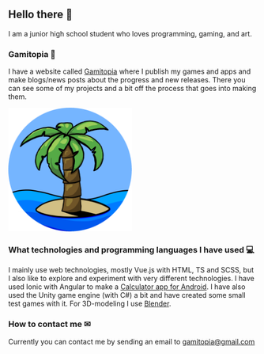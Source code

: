 ## Hello there 👋
I am a junior high school student who loves programming, gaming, and art.  

### Gamitopia 🌴

I have a website called [Gamitopia](https://gamitopia.herokuapp.com) where I publish my games and apps and make blogs/news posts about the progress and new releases. There you can see some of my projects and a bit off the process that goes into making them.

<img src="https://github.com/Jondolf/Gamitopia/blob/master/src/assets/images/gamitopia_logo_circle.png" width="250" height="250"/>

### What technologies and programming languages I have used 💻

I mainly use web technologies, mostly Vue.js with HTML, TS and SCSS, but I also like to explore and experiment with very different technologies. I have used Ionic with Angular to make a [Calculator app for Android](https://github.com/Jondolf/Calculator). I have also used the Unity game engine (with C#) a bit and have created some small test games with it. For 3D-modeling I use [Blender](https://www.blender.org/).

### How to contact me ✉

Currently you can contact me by sending an email to gamitopia@gmail.com
